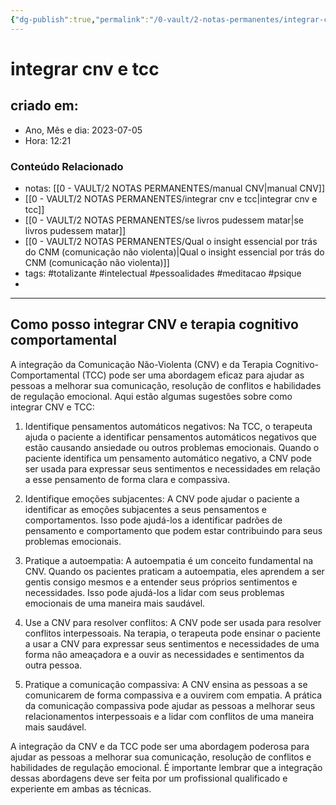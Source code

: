 ```yaml
---
{"dg-publish":true,"permalink":"/0-vault/2-notas-permanentes/integrar-cnv-e-tcc/","tags":["permanente","totalizante","intelectual","pessoalidades","meditacao","psique"],"dgHomeLink":true,"dgShowLocalGraph":true,"dgShowFileTree":true,"dgEnableSearch":true}
---
```


# integrar cnv e tcc

## criado em: 
-  Ano, Mês e dia: 2023-07-05
- Hora: 12:21
### Conteúdo Relacionado

- notas: [[0 - VAULT/2 NOTAS PERMANENTES/manual CNV\|manual CNV]]
- [[0 - VAULT/2 NOTAS PERMANENTES/integrar cnv e tcc\|integrar cnv e tcc]]
- [[0 - VAULT/2 NOTAS PERMANENTES/se livros pudessem matar\|se livros pudessem matar]]
- [[0 - VAULT/2 NOTAS PERMANENTES/Qual o insight essencial por trás do CNM (comunicação não violenta)\|Qual o insight essencial por trás do CNM (comunicação não violenta)]]
- tags: #totalizante #intelectual #pessoalidades #meditacao #psique 
- 
---

## Como posso integrar CNV e terapia cognitivo comportamental

A integração da Comunicação Não-Violenta (CNV) e da Terapia Cognitivo-Comportamental (TCC) pode ser uma abordagem eficaz para ajudar as pessoas a melhorar sua comunicação, resolução de conflitos e habilidades de regulação emocional. Aqui estão algumas sugestões sobre como integrar CNV e TCC:

1. Identifique pensamentos automáticos negativos: Na TCC, o terapeuta ajuda o paciente a identificar pensamentos automáticos negativos que estão causando ansiedade ou outros problemas emocionais. Quando o paciente identifica um pensamento automático negativo, a CNV pode ser usada para expressar seus sentimentos e necessidades em relação a esse pensamento de forma clara e compassiva.
    
2. Identifique emoções subjacentes: A CNV pode ajudar o paciente a identificar as emoções subjacentes a seus pensamentos e comportamentos. Isso pode ajudá-los a identificar padrões de pensamento e comportamento que podem estar contribuindo para seus problemas emocionais.
    
3. Pratique a autoempatia: A autoempatia é um conceito fundamental na CNV. Quando os pacientes praticam a autoempatia, eles aprendem a ser gentis consigo mesmos e a entender seus próprios sentimentos e necessidades. Isso pode ajudá-los a lidar com seus problemas emocionais de uma maneira mais saudável.
    
4. Use a CNV para resolver conflitos: A CNV pode ser usada para resolver conflitos interpessoais. Na terapia, o terapeuta pode ensinar o paciente a usar a CNV para expressar seus sentimentos e necessidades de uma forma não ameaçadora e a ouvir as necessidades e sentimentos da outra pessoa.
    
5. Pratique a comunicação compassiva: A CNV ensina as pessoas a se comunicarem de forma compassiva e a ouvirem com empatia. A prática da comunicação compassiva pode ajudar as pessoas a melhorar seus relacionamentos interpessoais e a lidar com conflitos de uma maneira mais saudável.

A integração da CNV e da TCC pode ser uma abordagem poderosa para ajudar as pessoas a melhorar sua comunicação, resolução de conflitos e habilidades de regulação emocional. É importante lembrar que a integração dessas abordagens deve ser feita por um profissional qualificado e experiente em ambas as técnicas.